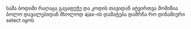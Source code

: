 საშა ბოდიში რაღაცა გავაფუჭე და კოდის თავიდან ატვირთვა მომიწია ბოლო დავალებიდან მხოლოდ ajax-ის დამატება დამრჩა რო დინამიური select იყოს
